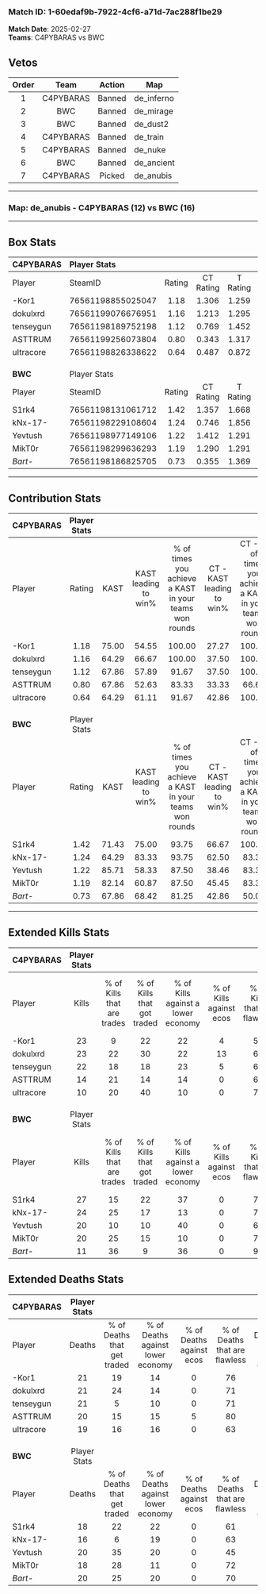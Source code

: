 ### Match ID: 1-60edaf9b-7922-4cf6-a71d-7ac288f1be29  
**Match Date**: 2025-02-27  
**Teams**: C4PYBARAS vs BWC  

## Vetos  

| Order | Team | Action | Map |
| :---: | :--: | :----: | --- |
| 1 | C4PYBARAS | Banned | de_inferno |
| 2 | BWC | Banned | de_mirage |
| 3 | BWC | Banned | de_dust2 |
| 4 | C4PYBARAS | Banned | de_train |
| 5 | C4PYBARAS | Banned | de_nuke |
| 6 | BWC | Banned | de_ancient |
| 7 | C4PYBARAS | Picked | de_anubis |

---  

### **Map**: de_anubis - C4PYBARAS (12) vs BWC (16)  
---  

## Box Stats  

| **C4PYBARAS** | Player Stats      |        |           |          |       |       |       |         |        |      |     |
| :- | :- | :-: | :-: | :-: | :-: | :-: | :-: | :-: | :-: | :-: | :-: |
| Player        | SteamID           | Rating | CT Rating | T Rating | KAST  |  ADR  | Kills | Assists | Deaths | K/D  | HS% |
| -Kor1         | 76561198855025047 |  1.18  |   1.306   |  1.259   | 75.00 | 78.5  |  23   |    2    |   21   | 1.10 | 60  |
| dokulxrd      | 76561199076676951 |  1.16  |   1.213   |  1.295   | 64.29 | 94.4  |  23   |    4    |   21   | 1.10 | 60  |
| tenseygun     | 76561198189752198 |  1.12  |   0.769   |  1.452   | 67.86 | 82.9  |  22   |    4    |   21   | 1.05 | 63  |
| ASTTRUM       | 76561199256073804 |  0.80  |   0.343   |  1.317   | 67.86 | 54.7  |  14   |    6    |   20   | 0.70 | 57  |
| uItracore     | 76561198826338622 |  0.64  |   0.487   |  0.872   | 64.29 | 43.6  |  10   |    5    |   19   | 0.53 | 30  |
|               |                   |        |           |          |       |       |       |         |        |      |     |
|               |                   |        |           |          |       |       |       |         |        |      |     |
|               |                   |        |           |          |       |       |       |         |        |      |     |
| **BWC**       | Player Stats      |        |           |          |       |       |       |         |        |      |     |
| Player        | SteamID           | Rating | CT Rating | T Rating | KAST  |  ADR  | Kills | Assists | Deaths | K/D  | HS% |
| S1rk4         | 76561198131061712 |  1.42  |   1.357   |  1.668   | 71.43 | 101.5 |  27   |    7    |   18   | 1.50 | 33  |
| kNx-17-       | 76561198229108604 |  1.24  |   0.746   |  1.856   | 64.29 | 78.1  |  24   |    7    |   16   | 1.50 | 37  |
| Yevtush       | 76561198977149106 |  1.22  |   1.412   |  1.291   | 85.71 | 81.1  |  20   |   11    |   20   | 1.00 | 15  |
| MikT0r        | 76561198299636293 |  1.19  |   1.290   |  1.291   | 82.14 | 75.0  |  20   |    5    |   18   | 1.11 | 45  |
| _Bart-_       | 76561198186825705 |  0.73  |   0.355   |  1.369   | 67.86 | 57.9  |  11   |    8    |   20   | 0.55 | 27  |
---  

## Contribution Stats  

| **C4PYBARAS** | Player Stats |       |                      |                                                        |                           |                                                             |                          |                                                            |
| :- | :-: | :-: | :-: | :-: | :-: | :-: | :-: | :-: |
| Player        |    Rating    | KAST  | KAST leading to win% | % of times you achieve a KAST in your teams won rounds | CT - KAST leading to win% | CT - % of times you achieve a KAST in your teams won rounds | T - KAST leading to win% | T - % of times you achieve a KAST in your teams won rounds |
| -Kor1         |     1.18     | 75.00 |        54.55         |                         100.00                         |           27.27           |                           100.00                            |          81.82           |                           100.00                           |
| dokulxrd      |     1.16     | 64.29 |        66.67         |                         100.00                         |           37.50           |                           100.00                            |          90.00           |                           100.00                           |
| tenseygun     |     1.12     | 67.86 |        57.89         |                         91.67                          |           37.50           |                           100.00                            |          72.73           |                           88.89                            |
| ASTTRUM       |     0.80     | 67.86 |        52.63         |                         83.33                          |           33.33           |                            66.67                            |          61.54           |                           88.89                            |
| uItracore     |     0.64     | 64.29 |        61.11         |                         91.67                          |           42.86           |                           100.00                            |          72.73           |                           88.89                            |
|               |              |       |                      |                                                        |                           |                                                             |                          |                                                            |
|               |              |       |                      |                                                        |                           |                                                             |                          |                                                            |
|               |              |       |                      |                                                        |                           |                                                             |                          |                                                            |
| **BWC**       | Player Stats |       |                      |                                                        |                           |                                                             |                          |                                                            |
| Player        |    Rating    | KAST  | KAST leading to win% | % of times you achieve a KAST in your teams won rounds | CT - KAST leading to win% | CT - % of times you achieve a KAST in your teams won rounds | T - KAST leading to win% | T - % of times you achieve a KAST in your teams won rounds |
| S1rk4         |     1.42     | 71.43 |        75.00         |                         93.75                          |           66.67           |                           100.00                            |          81.82           |                           90.00                            |
| kNx-17-       |     1.24     | 64.29 |        83.33         |                         93.75                          |           62.50           |                            83.33                            |          100.00          |                           100.00                           |
| Yevtush       |     1.22     | 85.71 |        58.33         |                         87.50                          |           38.46           |                            83.33                            |          81.82           |                           90.00                            |
| MikT0r        |     1.19     | 82.14 |        60.87         |                         87.50                          |           45.45           |                            83.33                            |          75.00           |                           90.00                            |
| _Bart-_       |     0.73     | 67.86 |        68.42         |                         81.25                          |           42.86           |                            50.00                            |          83.33           |                           100.00                           |
---  

## Extended Kills Stats  

| **C4PYBARAS** | Player Stats |                            |                            |                                    |                         |                              |                                 |                                       |                    |           |
| :- | :-: | :-: | :-: | :-: | :-: | :-: | :-: | :-: | :-: | :-: |
| Player        |    Kills     | % of Kills that are trades | % of Kills that got traded | % of Kills against a lower economy | % of Kills against ecos | % of Kills that are flawless | % of Kills that are close duels | % of Kills that are assisted by flash | Pistol Round Kills | AWP Kills |
| -Kor1         |      23      |             9              |             22             |                 22                 |            4            |              52              |               13                |                   0                   |         1          |     1     |
| dokulxrd      |      23      |             22             |             30             |                 22                 |           13            |              61              |                4                |                   9                   |         1          |     1     |
| tenseygun     |      22      |             18             |             18             |                 23                 |            5            |              68              |                0                |                   0                   |         9          |     5     |
| ASTTRUM       |      14      |             21             |             14             |                 14                 |            0            |              64              |                0                |                   0                   |         0          |     2     |
| uItracore     |      10      |             20             |             40             |                 10                 |            0            |              70              |                0                |                   0                   |         0          |     1     |
|               |              |                            |                            |                                    |                         |                              |                                 |                                       |                    |           |
|               |              |                            |                            |                                    |                         |                              |                                 |                                       |                    |           |
|               |              |                            |                            |                                    |                         |                              |                                 |                                       |                    |           |
| **BWC**       | Player Stats |                            |                            |                                    |                         |                              |                                 |                                       |                    |           |
| Player        |    Kills     | % of Kills that are trades | % of Kills that got traded | % of Kills against a lower economy | % of Kills against ecos | % of Kills that are flawless | % of Kills that are close duels | % of Kills that are assisted by flash | Pistol Round Kills | AWP Kills |
| S1rk4         |      27      |             15             |             22             |                 37                 |            0            |              78              |                7                |                  15                   |         0          |     0     |
| kNx-17-       |      24      |             25             |             17             |                 13                 |            0            |              71              |                4                |                   0                   |         17         |     1     |
| Yevtush       |      20      |             10             |             10             |                 40                 |            0            |              60              |                5                |                   5                   |         0          |     0     |
| MikT0r        |      20      |             25             |             15             |                 10                 |            0            |              70              |                0                |                  10                   |         0          |     2     |
| _Bart-_       |      11      |             36             |             9              |                 36                 |            0            |              91              |                0                |                   9                   |         1          |     0     |
## Extended Deaths Stats  

| **C4PYBARAS** | Player Stats |                             |                                   |                          |                               |                            |                           |               |
| :- | :-: | :-: | :-: | :-: | :-: | :-: | :-: | :-: |
| Player        |    Deaths    | % of Deaths that get traded | % of Deaths against lower economy | % of Deaths against ecos | % of Deaths that are flawless | % of Deaths that are close | % of Deaths while blinded | Deaths to AWP |
| -Kor1         |      21      |             19              |                14                 |            0             |              76               |             0              |            14             |       4       |
| dokulxrd      |      21      |             24              |                14                 |            0             |              71               |             0              |            10             |       2       |
| tenseygun     |      21      |              5              |                10                 |            0             |              71               |             10             |             0             |       4       |
| ASTTRUM       |      20      |             15              |                15                 |            5             |              80               |             0              |            15             |       3       |
| uItracore     |      19      |             16              |                16                 |            0             |              63               |             11             |             0             |       5       |
|               |              |                             |                                   |                          |                               |                            |                           |               |
|               |              |                             |                                   |                          |                               |                            |                           |               |
|               |              |                             |                                   |                          |                               |                            |                           |               |
| **BWC**       | Player Stats |                             |                                   |                          |                               |                            |                           |               |
| Player        |    Deaths    | % of Deaths that get traded | % of Deaths against lower economy | % of Deaths against ecos | % of Deaths that are flawless | % of Deaths that are close | % of Deaths while blinded | Deaths to AWP |
| S1rk4         |      18      |             22              |                22                 |            0             |              61               |             0              |             0             |       3       |
| kNx-17-       |      16      |              6              |                19                 |            0             |              63               |             0              |             0             |       0       |
| Yevtush       |      20      |             35              |                20                 |            0             |              45               |             5              |             0             |       3       |
| MikT0r        |      18      |             28              |                11                 |            0             |              72               |             6              |             0             |       3       |
| _Bart-_       |      20      |             25              |                20                 |            0             |              70               |             10             |            10             |       2       |
